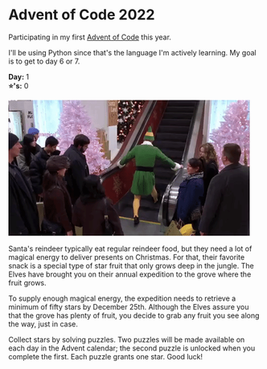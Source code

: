 # Advent of Code 2022

Participating in my first [Advent of Code](https://adventofcode.com/) this year. 

I'll be using Python since that's the language I'm actively learning. My goal is to get to day 6 or 7.

**Day:** 1  
**:star:'s:** 0

![](https://github.com/krynn55/AdventofCode2022/blob/main/Elf.gif)

Santa's reindeer typically eat regular reindeer food, but they need a lot of magical energy to deliver presents on Christmas. For that, their favorite snack is a special type of star fruit that only grows deep in the jungle. The Elves have brought you on their annual expedition to the grove where the fruit grows.

To supply enough magical energy, the expedition needs to retrieve a minimum of fifty stars by December 25th. Although the Elves assure you that the grove has plenty of fruit, you decide to grab any fruit you see along the way, just in case.

Collect stars by solving puzzles. Two puzzles will be made available on each day in the Advent calendar; the second puzzle is unlocked when you complete the first. Each puzzle grants one star. Good luck!

